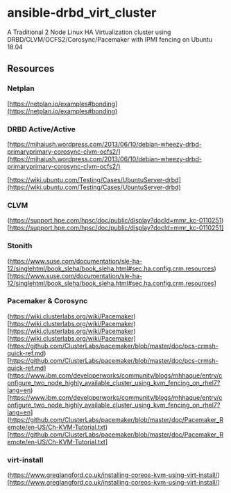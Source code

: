 # ansible-drbd_virt_cluster

A Traditional 2 Node Linux HA Virtualization cluster using DRBD/CLVM/OCFS2/Corosync/Pacemaker with IPMI fencing on Ubuntu 18.04

## Resources
### Netplan

[https://netplan.io/examples#bonding](https://netplan.io/examples#bonding)

### DRBD Active/Active

[https://mihaiush.wordpress.com/2013/06/10/debian-wheezy-drbd-primaryprimary-corosync-clvm-ocfs2/](https://mihaiush.wordpress.com/2013/06/10/debian-wheezy-drbd-primaryprimary-corosync-clvm-ocfs2/)

[https://wiki.ubuntu.com/Testing/Cases/UbuntuServer-drbd](https://wiki.ubuntu.com/Testing/Cases/UbuntuServer-drbd)

### CLVM

(https://support.hpe.com/hpsc/doc/public/display?docId=mmr_kc-0110251)[https://support.hpe.com/hpsc/doc/public/display?docId=mmr_kc-0110251]

### Stonith

(https://www.suse.com/documentation/sle-ha-12/singlehtml/book_sleha/book_sleha.html#sec.ha.config.crm.resources)[https://www.suse.com/documentation/sle-ha-12/singlehtml/book_sleha/book_sleha.html#sec.ha.config.crm.resources]

### Pacemaker & Corosync

(https://wiki.clusterlabs.org/wiki/Pacemaker)[https://wiki.clusterlabs.org/wiki/Pacemaker)[https://wiki.clusterlabs.org/wiki/Pacemaker)[https://wiki.clusterlabs.org/wiki/Pacemaker]
(https://github.com/ClusterLabs/pacemaker/blob/master/doc/pcs-crmsh-quick-ref.md)[https://github.com/ClusterLabs/pacemaker/blob/master/doc/pcs-crmsh-quick-ref.md]
(https://www.ibm.com/developerworks/community/blogs/mhhaque/entry/configure_two_node_highly_available_cluster_using_kvm_fencing_on_rhel7?lang=en)[https://www.ibm.com/developerworks/community/blogs/mhhaque/entry/configure_two_node_highly_available_cluster_using_kvm_fencing_on_rhel7?lang=en]
(https://github.com/ClusterLabs/pacemaker/blob/master/doc/Pacemaker_Remote/en-US/Ch-KVM-Tutorial.txt)[https://github.com/ClusterLabs/pacemaker/blob/master/doc/Pacemaker_Remote/en-US/Ch-KVM-Tutorial.txt]

### virt-install 
(https://www.greglangford.co.uk/installing-coreos-kvm-using-virt-install/)[https://www.greglangford.co.uk/installing-coreos-kvm-using-virt-install/]
